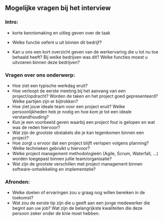 ## Mogelijke vragen bij het interview

### Intro:

- korte kennismaking en uitleg geven over de taak
- Welke functie oefent u uit binnen dit bedrijf?

- Kan u ons een kort overzicht geven van de werkervaring die u tot nu toe behaald heeft? Bij welke bedrijven was dit? Welke functies moest u uitvoeren binnen deze bedrijven?

### Vragen over ons onderwerp:

- Hoe ziet een typische werkdag eruit?
- Hoe verloopt de eerste meeting bij het aanvang van een project/opdracht? Worden de taken en het project goed gepresenteerd? Welke partijen zijn er bijtrokken?
- Hoe ziet jouw ideale team voor een project eruit? Welke persoonlijkheden heb je nodig en hoe kom je tot een ideale verstandhouding?
- Kun je een voorbeeld geven waarbij een project fout is gelopen en wat was de reden hiervoor?
- Wat zijn de grootste obstakels die je kan tegenkomen binnen een project? 
- Hoe zorgt u ervoor dat een project blijft verlopen volgens planning? Welke technieken gebruikt u hiervoor?
- Welke project management methodologieën (Agile, Scrum, Waterfall, ...) worden toegepast binnen jullie team/organisatie?
- Wat zijn de grootste verschillen met project management binnen software-ontwikkeling en implementatie?

### Afronden:

- Welke doelen of ervaringen zou u graag nog willen bereiken in de toekomst?
- Wat zou de eerste tip zijn die u geeft aan een jonge medewerker die begint aan uw job? Wat zijn de belangrijkste kwaliteiten die deze persoon zeker onder de knie moet hebben.

